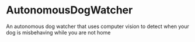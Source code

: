 # AutonomousDogWatcher
An autonomous dog watcher that uses computer vision to detect when your dog is misbehaving while you are not home
